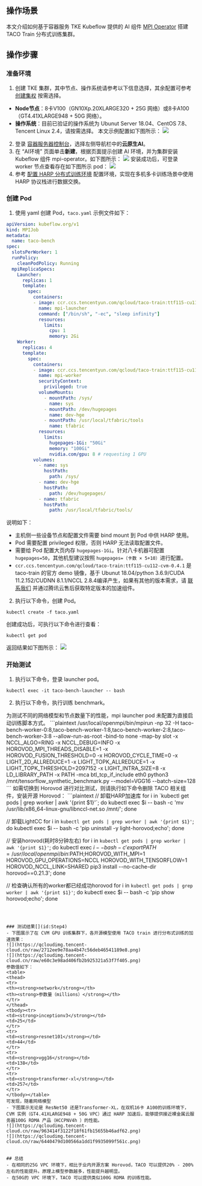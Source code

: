 ## 操作场景
本文介绍如何基于容器服务 TKE Kubeflow 提供的 AI 组件 [MPI Operator](https://cloud.tencent.com/document/product/457/62634) 搭建 TACO Train 分布式训练集群。



## 操作步骤


### 准备环境[](id:Step1)
1. 创建 TKE 集群，其中节点、操作系统请参考以下信息选择，其余配置可参考 [创建集权](https://cloud.tencent.com/document/product/457/32189) 按需选择。
 - **Node节点**：8卡V100（GN10Xp.20XLARGE320 + 25G 网络）或8卡A100（GT4.41XLARGE948 + 50G 网络）。
 - **操作系统**：目前已验证的操作系统为 Ubunut Server 18.04、CentOS 7.8、 Tencent Linux 2.4，请按需选择。
本文示例配置如下图所示：
![](https://qcloudimg.tencent-cloud.cn/raw/bab40aa4aa80ed6ea0c430ccbb7574ff.png)
2. 登录 [容器服务器控制台](https://console.cloud.tencent.com/tke2/cluster)，选择左侧导航栏中的**云原生AI**。
3. 在 “AI环境” 页面单击**新建**，根据页面提示创建 AI 环境，并为集群安装 Kubeflow 组件 mpi-operator。如下图所示：
![](https://qcloudimg.tencent-cloud.cn/raw/69eb6953c9285d21d0ffc5b40bb5286c.png)
安装成功后，可登录 worker 节点查看存在如下图所示 pod：
![](https://qcloudimg.tencent-cloud.cn/raw/bac9d596994435435fe5c23768aa9f01.png)
4. 参考 [配置 HARP 分布式训练环境](https://cloud.tencent.com/document/product/1573/74099) 配置环境，实现在多机多卡训练场景中使用 HARP 协议栈进行数据交换。



### 创建 Pod[](id:Step2)
1. 使用 yaml 创建 Pod，`taco.yaml` 示例文件如下：
```yaml
apiVersion: kubeflow.org/v1
kind: MPIJob
metadata:
  name: taco-bench
spec:
  slotsPerWorker: 1
  runPolicy:
    cleanPodPolicy: Running
  mpiReplicaSpecs:
    Launcher:
      replicas: 1
      template:
        spec:
          containers:
          - image: ccr.ccs.tencentyun.com/qcloud/taco-train:ttf115-cu112-cvm-0.4.1
            name: mpi-launcher
            command: ["/bin/sh", "-ec", "sleep infinity"]
            resources:
              limits:
                cpu: 1
                memory: 2Gi
    Worker:
      replicas: 4
      template:
        spec:
          containers:
          - image: ccr.ccs.tencentyun.com/qcloud/taco-train:ttf115-cu112-cvm-0.4.1
            name: mpi-worker
            securityContext:
              privileged: true
            volumeMounts:
              - mountPath: /sys/
                name: sys
              - mountPath: /dev/hugepages
                name: dev-hge
              - mountPath: /usr/local/tfabric/tools
                name: tfabric
            resources:
              limits:
                hugepages-1Gi: "50Gi"
                memory: "100Gi"
                nvidia.com/gpu: 8 # requesting 1 GPU
          volumes:
            - name: sys
              hostPath:
                path: /sys/
            - name: dev-hge
              hostPath:
                path: /dev/hugepages/
            - name: tfabric
              hostPath:
                path: /usr/local/tfabric/tools/
```
说明如下：
 - 主机侧一些设备节点和配置文件需要 bind mount 到 Pod 中供 HARP 使用。
 - Pod 需要配置 privileged 权限，否则 HARP 无法读取配置文件。
 - 需要给 Pod 配置大页内存 `hugepages-1Gi`。针对八卡机器可配置 `hugepages=50`，其他机型建议按照 `hugepages=（卡数 × 5+10）`进行配置。
 - `ccr.ccs.tencentyun.com/qcloud/taco-train:ttf115-cu112-cvm-0.4.1` 是 taco-train 的官方 demo 镜像，基于 Ubunut 18.04/python 3.6.9/CUDA 11.2.152/CUDNN 8.1.1/NCCL 2.8.4编译产生，如果有其他的版本需求，请 [联系我们](https://cloud.tencent.com/act/event/connect-service?from=connect-us#/) 并通过腾讯云售后获取特定版本的加速组件。
2. 执行以下命令，创建 Pod。
```plaintext
kubectl create -f taco.yaml
```
创建成功后，可执行以下命令进行查看：
```plaintext
kubectl get pod
```
返回结果如下图所示：
![](https://qcloudimg.tencent-cloud.cn/raw/167f9b5588bd3a58eeec069cfeb4ebdc.png)


### 开始测试[](id:Step3)

1. 执行以下命令，登录 launcher pod。
```plaintext
kubectl exec -it taco-bench-launcher -- bash
```
2. 执行以下命令，执行训练 benchmark。
<dx-alert infotype="explain" title="">
为测试不同的网络模型和节点数量下的性能，mpi launcher pod 未配置为直接启动训练脚本方式。
</dx-alert>
```plaintext
/usr/local/openmpi/bin/mpirun -np 32 -H taco-bench-worker-0:8,taco-bench-worker-1:8,taco-bench-worker-2:8,taco-bench-worker-3:8 --allow-run-as-root -bind-to none -map-by slot -x NCCL_ALGO=RING -x NCCL_DEBUG=INFO -x HOROVOD_MPI_THREADS_DISABLE=1 -x HOROVOD_FUSION_THRESHOLD=0  -x HOROVOD_CYCLE_TIME=0 -x LIGHT_2D_ALLREDUCE=1 -x LIGHT_TOPK_ALLREDUCE=1 -x LIGHT_TOPK_THRESHOLD=2097152 -x LIGHT_INTRA_SIZE=8 -x LD_LIBRARY_PATH -x PATH -mca btl_tcp_if_include eth0 python3 /mnt/tensorflow_synthetic_benchmark.py --model=VGG16 --batch-size=128
```
如需切换到 Horovod 进行对比测试，则请执行如下命令删除 TACO 相关组件，安装开源 Horovod：
```plaintext
// 卸载HARP加速库
for i in `kubectl get pods | grep worker | awk '{print $1}'`; do kubectl exec $i -- bash -c 'mv /usr/lib/x86_64-linux-gnu/libnccl-net.so /mnt/'; done

// 卸载LightCC
for i in `kubectl get pods | grep worker | awk '{print $1}'`; do kubectl exec $i -- bash -c 'pip uninstall -y light-horovod;echo'; done

// 安装horovod(耗时8分钟左右)
for i in `kubectl get pods | grep worker | awk '{print $1}'`; do kubectl exec $i -- bash -c 'export PATH=/usr/local/openmpi/bin:$PATH;HOROVOD_WITH_MPI=1 HOROVOD_GPU_OPERATIONS=NCCL HOROVOD_WITH_TENSORFLOW=1 HOROVOD_NCCL_LINK=SHARED pip3 install --no-cache-dir horovod==0.21.3'; done

// 检查确认所有的worker都已经成功horovod
for i in `kubectl get pods | grep worker | awk '{print $1}'`; do kubectl exec $i -- bash -c 'pip show horovod;echo'; done
```



### 测试结果[](id:Step4)
- 下图展示了在 CVM GPU 训练集群下，各开源模型使用 TACO train 进行分布式训练的加速效果：
![](https://qcloudimg.tencent-cloud.cn/raw/2712ee9e78aa4b47c56deb46541189e8.png)
![](https://qcloudimg.tencent-cloud.cn/raw/e60c3e98ad406fb2b925321a53f7f405.png)
参数值如下：
<table>
<thead>
<tr>
<th><strong>network</strong></th>
<th><strong>参数量（millions）</strong></th>
</tr>
</thead>
<tbody><tr>
<td><strong>inceptionv3</strong></td>
<td>25</td>
</tr>
<tr>
<td><strong>resnet101</strong></td>
<td>44</td>
</tr>
<tr>
<td><strong>vgg16</strong></td>
<td>138</td>
</tr>
<tr>
<td><strong>transformer-xl</strong></td>
<td>257</td>
</tr>
</tbody></table>
可发现，随着网络模型
- 下图展示无论是 ResNet50 还是Transformer-XL，在双机16卡 A100的训练环境下，CVM 实例（GT4.41XLARGE948 + 50G VPC）通过 HARP 加速后，能够提供接近裸金属云服务器100G RDMA 产品（HCCPNV4h ）的性能。
![](https://qcloudimg.tencent-cloud.cn/raw/963414f3122f18f61fb15655b46adf62.png)
![](https://qcloudimg.tencent-cloud.cn/raw/6440479d100566a1dd1f9935099f561c.png)


## 总结
- 在相同的25G VPC 环境下，相比于业内开源方案 Horovod，TACO 可以提供20% - 200%左右的性能提升。原理上模型参数越多，性能提升越明显。
- 在50G的 VPC 环境下，TACO 可以提供类似100G RDMA 的训练性能。

